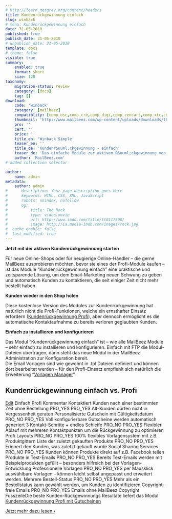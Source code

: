 ```yaml
---
# http://learn.getgrav.org/content/headers
title: Kundenrückgewinnung einfach
slug: winback
# menu: Kundenrückgewinnung einfach
date: 31-05-2010
published: true
publish_date: 31-05-2010
# unpublish_date: 31-05-2010
template: docs
# theme: false
visible: true
summary:
    enabled: true
    format: short
    size: 128
taxonomy:
    migration-status: review
    category: [docs]
    tag: []
download:
    code: 'winback'
    category: [mailbeez]
    compatiblity: [comp_osc,comp_cre,comp_digi,comp_zencart,comp_xtc,comp_gambio]
    thumbnail: 'http://www.mailbeez.com/wp-content/uploads/downloads/thumbnails/2011/08/icon_64.png'
    pro: ''
    cert: ''
    price: ''
    title_en: 'Winback Simple'
    teaser_en: ''
    title_de: 'Kundenr&uuml;ckgewinnung - einfach'
    teaser_de: 'Das einfache Module zur aktiven R&uuml;ckgewinnung von Kunden'
    author: 'MailBeez.com'
# added collection selector

author:
    name: admin
metadata:
    author: admin
#      description: Your page description goes here
#      keywords: HTML, CSS, XML, JavaScript
#      robots: noindex, nofollow
#      og:
#          title: The Rock
#          type: video.movie
#          url: http://www.imdb.com/title/tt0117500/
#          image: http://ia.media-imdb.com/images/rock.jpg
#  cache_enable: false
#  last_modified: true
---
```


**Jetzt mit der aktiven Kundenrückgewinnung starten**

Für neue Online-Shops oder für neugierige Online-Händler – die gerne MailBeez ausprobieren möchten, bevor sie eines der Profi-Module kaufen – ist das Module “Kundenrückgewinnung einfach” eine praktische und zeitsparende Lösung, um dem Email-Marketing neuen Schwung zu geben und automatisch Kunden zu kontaktieren, die seit einiger Zeit nicht mehr bestellt haben.

**Kunden wieder in den Shop holen**

Diese kostenlose Version des Modules zur Kundenrückgewinnung hat natürlich nicht die Profi-Funktionen, welche ein ernsthafter Einsatz erfordern ([Kundenrückgewinnung Profi](http://www.mailbeez.com/documentation/mailbeez/winback_advanced "Kundenrückgewinnung Profi")), aber dennoch ermöglicht es die automatische Kontaktaufnahme zu bereits verloren geglaubten Kunden.

**Einfach zu installieren und konfigurieren**

Das Modul “Kundenrückgewinnung einfach” ist – wie alle MailBeez Module – sehr einfach zu installieren und konfigurieren. Einfach mit FTP die Modul-Dateien übertragen, dann steht das neue Modul in der MailBeez Administration zur Konfiguration bereit.  
 Die Email Vorlagen sind wie gewohnt in .tpl Dateien definiert und können dort bearbeitet werden – für den Profi-Einsatz empfiehlt sich natürlich die Erweiterung “[Vorlagen Manager](http://www.mailbeez.com/documentation/configbeez/config_tmplmngr/?lang=de)“.

## Kundenrückgewinnung einfach vs. Profi

  [Edit](http://localhost/wordpress_mailbeez_EOL/wp-admin/tools.php?page=wp-table-reloaded&action=edit&table_id=8 "Edit")  Einfach Profi Kommentar Kontaktiert Kunden nach einer bestimmten Zeit ohne Bestellung PRO\_YES PRO\_YES Alt-Kunden dürfen nicht in Vergessenheit geraten Personalisierte Gutschein mit Gültigkeitsdatum PRO\_NO PRO\_YES Voll konfigurierbare Gutscheine werden automatisch generiert 3 Kontakt-Schritte + endlos Schleife PRO\_NO PRO\_YES Flexibler Ablauf mit mehreren Kontaktpunkten um die Rückgewinnung zu optimieren Profi Layouts PRO\_NO PRO\_YES 100% flexibles Vorlagensystem mit z.B. Produktgittern Liste der zuletzt gekauften Produkte PRO\_NO PRO\_YES Erinnert den Kunden, was zuletzt gekauft wurde Social Sharing Services PRO\_NO PRO\_YES Kunden können Produkte direkt auf z.B. Facebook teilen Produkte in Test-Emails PRO\_NO PRO\_YES Bereits Test-Emails werden mit Beispielprodukten gefüllt – besonders hilfreich bei der Vorlagen-Entwicklung Professionelle Vorlagen PRO\_NO PRO\_YES per Mausklick auswählbare Vorlagen – können leicht selbst angepasst und erweitert werden. Mehrere Bestell-Status PRO\_NO PRO\_YES Mehr als ein Bestellstatus kann gewählt werden, um Kunden zu identifizieren Copyright-freie Emails PRO\_NO PRO\_YES Emails ohne MailBeez Copyright FusszeileDie beste Kunden-Rückgewinnungs Resultate liefert das Modul [Kundenrückgewinnung Profi mit Gutscheinen](http://www.mailbeez.com/documentation/mailbeez/winback_advanced/ "Kundenrückgewinnung Profi")

[Jetzt mehr dazu lesen ›](http://www.mailbeez.com/documentation/mailbeez/winback_advanced/ "Kundenrückgewinnung Profi")
